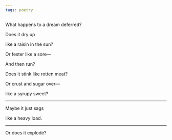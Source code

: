 ```yaml
---
tags: poetry
---
```



What happens to a dream deferred?


Does it dry up

like a raisin in the sun?

Or fester like a sore—

And then run?

Does it stink like rotten meat?

Or crust and sugar over—

like a syrupy sweet?

---

Maybe it just sags

like a heavy load.

---

Or does it explode?